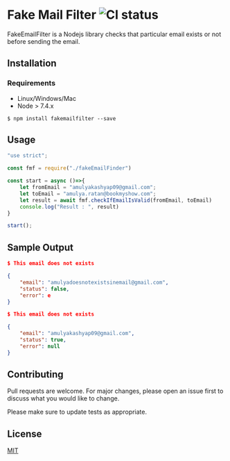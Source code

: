 # Fake Mail Filter ![CI status](https://img.shields.io/badge/build-passing-brightgreen.svg)

FakeEmailFilter is a Nodejs library checks that particular email exists or not before sending the email.

## Installation

### Requirements
* Linux/Windows/Mac
* Node > 7.4.x

`$ npm install fakemailfilter --save`

## Usage

```javascript
"use strict";

const fmf = require("./fakeEmailFinder")

const start = async ()=>{
    let fromEmail = "amulyakashyap09@gmail.com";
    let toEmail = "amulya.ratan@bookmyshow.com";
    let result = await fmf.checkIfEmailIsValid(fromEmail, toEmail)
    console.log("Result : ", result)    
}

start();
```

## Sample Output
```json
$ This email does not exists

{
    "email": "amulyadoesnotexistsinemail@gmail.com", 
    "status": false, 
    "error": e
}

$ This email does not exists

{
    "email": "amulyakashyap09@gmail.com", 
    "status": true, 
    "error": null
}
```

## Contributing
Pull requests are welcome. For major changes, please open an issue first to discuss what you would like to change.

Please make sure to update tests as appropriate.

## License
[MIT](https://choosealicense.com/licenses/mit/)